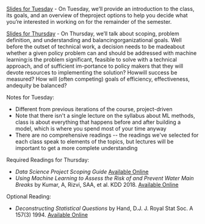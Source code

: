 [Slides for Tuesday](Class%201%20-%20Overview.pptx) - On  Tuesday,  we’ll  provide  an  introduction  to  the  class,  its  goals,  and  an  overview  of  theproject options to help you decide what you’re interested in working on for the remainder of the semester.

[Slides for Thursday](lecture2-scoping.pptx) - On Thursday, we’ll talk about scoping, problem definition, and understanding and balancingorganizational goals.  Well before the outset of technical work, a decision needs to be madeabout whether a given policy problem can and should be addressed with machine learning:is the problem significant, feasible to solve with a technical approach, and of sufficient im-portance to policy makers that they will devote resources to implementing the solution? Howwill success be measured? How will (often competing) goals of efficiency, effectiveness, andequity be balanced?


Notes for Tuesday:
- Different from previous iterations of the course, project-driven
- Note that there isn't a single lecture on the syllabus about ML methods, class is about everything that happens before and after building a model, which is where you spend most of your time anyway
- There are no comprehensive readings -- the readings we've selected for each class speak to elements of the topics, but lectures will be important to get a more complete understanding


Required Readings for Thursday:
- *Data Science Project Scoping Guide* [Available Online](http://www.datasciencepublicpolicy.org/home/resources/data-science-project-scoping-guide/)
- *Using Machine Learning to Assess the Risk of and Prevent Water Main Breaks* by Kumar, A, Rizvi, SAA, et al. KDD 2018. [Available Online](https://dl.acm.org/citation.cfm?id=3219835)

Optional Reading:
- *Deconstructing Statistical Questions* by Hand, D.J. J. Royal Stat Soc. A 157(3) 1994. [Available Online](http://stat688.bio5.org/sites/default/files/fall2014/hand-deconstructin.pdf)
